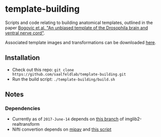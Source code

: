 # template-building
Scripts and code relating to building anatomical templates, outlined in the paper [Bogovic et al. "An unbiased template of the Drosophila brain and ventral nerve cord"](https://www.biorxiv.org/content/early/2018/07/25/376384).

Associated template images and transformations can be downloaded [here](https://www.janelia.org/open-science/jrc-2018-brain-templates).

## Installation
* Check out this repo: `git clone https://github.com/saalfeldlab/template-building.git`
* Run the build script: `./template-building/build.sh`


## Notes
### Dependencies
* Currently as of `2017-June-14` depends on [this branch](https://github.com/bogovicj/imglib2-realtransform/tree/deformationField) of imglib2-realtransform
* Nifti convertion depends on [mipav](https://mipav.cit.nih.gov/) and [this script](https://gist.github.com/bogovicj/4b22195fde421652518be230f1180037)

